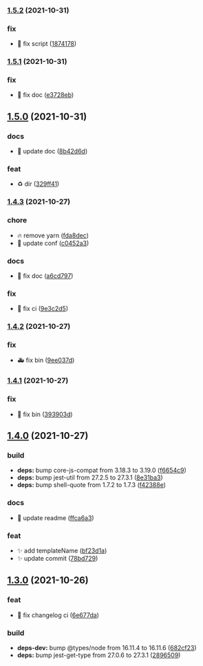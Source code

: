 ### [1.5.2](https://github.com/baronTommy/interactive-commit/compare/v1.5.1...v1.5.2) (2021-10-31)

### fix

- :bug: fix script ([1874178](https://github.com/baronTommy/interactive-commit/commit/1874178737e526a749ca3872c119a599a1614c3a))

### [1.5.1](https://github.com/baronTommy/interactive-commit/compare/v1.5.0...v1.5.1) (2021-10-31)

### fix

- :memo: fix doc ([e3728eb](https://github.com/baronTommy/interactive-commit/commit/e3728eb051636078a95edd121df78a25a350610c))

## [1.5.0](https://github.com/baronTommy/interactive-commit/compare/v1.4.3...v1.5.0) (2021-10-31)

### docs

- :memo: update doc ([8b42d6d](https://github.com/baronTommy/interactive-commit/commit/8b42d6d38a325a35cbf3f76aa98378fe5f2d53bf))

### feat

- :recycle: dir ([329ff41](https://github.com/baronTommy/interactive-commit/commit/329ff4130bfe74c9cf77027b0ba523669dcbec1a))

### [1.4.3](https://github.com/baronTommy/interactive-commit/compare/v1.4.2...v1.4.3) (2021-10-27)

### chore

- :fire: remove yarn ([fda8dec](https://github.com/baronTommy/interactive-commit/commit/fda8decf6e24eff2d5cd954b2f5b6bee3101f7b8))
- :wrench: update conf ([c0452a3](https://github.com/baronTommy/interactive-commit/commit/c0452a3d3ce9bc251269fcb72a10c27b3eb317ba))

### docs

- :memo: fix doc ([a6cd797](https://github.com/baronTommy/interactive-commit/commit/a6cd797ceb4c7f435db14a4a84b88c3349b6931e))

### fix

- :bug: fix ci ([9e3c2d5](https://github.com/baronTommy/interactive-commit/commit/9e3c2d5dedc073ca2d7ebc9f4aec7450967d77cf))

### [1.4.2](https://github.com/baronTommy/interactive-commit/compare/v1.4.1...v1.4.2) (2021-10-27)

### fix

- :ambulance: fix bin ([9ee037d](https://github.com/baronTommy/interactive-commit/commit/9ee037d9e4ec7d650b1c782c4acd3ffc8e8855ca))

### [1.4.1](https://github.com/baronTommy/interactive-commit/compare/v1.4.0...v1.4.1) (2021-10-27)

### fix

- :bug: fix bin ([393903d](https://github.com/baronTommy/interactive-commit/commit/393903dbdb0fb67ddb50e8663e0855e4991fe4fc))

## [1.4.0](https://github.com/baronTommy/interactive-commit/compare/v1.3.0...v1.4.0) (2021-10-27)

### build

- **deps:** bump core-js-compat from 3.18.3 to 3.19.0 ([f6654c9](https://github.com/baronTommy/interactive-commit/commit/f6654c987a2a0abebee8083d791b2e177e337147))
- **deps:** bump jest-util from 27.2.5 to 27.3.1 ([8e31ba3](https://github.com/baronTommy/interactive-commit/commit/8e31ba30cfb7b3620baa056d318e75ad1d861922))
- **deps:** bump shell-quote from 1.7.2 to 1.7.3 ([f42388e](https://github.com/baronTommy/interactive-commit/commit/f42388ed94adcd717e1dd252ce0a79ea8dff50f5))

### docs

- :memo: update readme ([ffca6a3](https://github.com/baronTommy/interactive-commit/commit/ffca6a364838b0f8ddcadec2a93a09cb84b9a396))

### feat

- :sparkles: add templateName ([bf23d1a](https://github.com/baronTommy/interactive-commit/commit/bf23d1a53c783792fc315471b75179ac96b17d62))
- :sparkles: update commit ([78bd729](https://github.com/baronTommy/interactive-commit/commit/78bd72921655b4e74b4d65b29210507985c06971))

## [1.3.0](https://github.com/baronTommy/interactive-commit/compare/v1.2.0...v1.3.0) (2021-10-26)

### feat

- :construction_worker: fix changelog ci ([6e677da](https://github.com/baronTommy/interactive-commit/commit/6e677dadc773ed414919798d1cf689a4eb3b05f3))

### build

- **deps-dev:** bump @types/node from 16.11.4 to 16.11.6 ([682cf23](https://github.com/baronTommy/interactive-commit/commit/682cf2301478cd9d86ade8eab886ec75c5d64ec4))
- **deps:** bump jest-get-type from 27.0.6 to 27.3.1 ([2896509](https://github.com/baronTommy/interactive-commit/commit/2896509bfa24e139444f56bfba6a84d0a55c9346))
